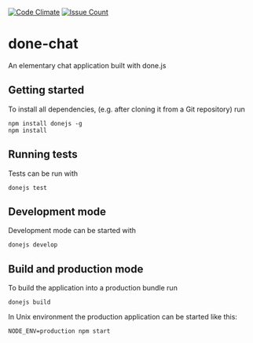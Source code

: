 [![Code Climate](https://codeclimate.com/github/kunagpal/done-chat/badges/gpa.svg)](https://codeclimate.com/github/kunagpal/done-chat)
[![Issue Count](https://codeclimate.com/github/kunagpal/done-chat/badges/issue_count.svg)](https://codeclimate.com/github/kunagpal/done-chat)

# done-chat
An elementary chat application built with done.js

## Getting started

To install all dependencies, (e.g. after cloning it from a Git repository) run

```
npm install donejs -g
npm install
```

## Running tests

Tests can be run with

```
donejs test
```

## Development mode

Development mode can be started with

```
donejs develop
```

## Build and production mode

To build the application into a production bundle run

```
donejs build
```

In Unix environment the production application can be started like this:

```
NODE_ENV=production npm start
```
